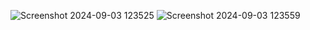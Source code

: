 ![Screenshot 2024-09-03 123525](https://github.com/user-attachments/assets/e1a8a339-3ec7-4718-a3e8-f60b478366d4)
![Screenshot 2024-09-03 123559](https://github.com/user-attachments/assets/f5871868-7fd6-4e83-978f-9e4ccf57bc7e)
